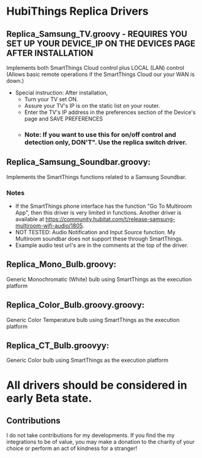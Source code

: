 # HubiThings Replica Drivers

## Replica_Samsung_TV.groovy - REQUIRES YOU SET UP YOUR DEVICE_IP ON THE DEVICES PAGE AFTER INSTALLATION
Implements both SmartThings Cloud control plus LOCAL (LAN) control (Allows basic remote operations if the SmartThings Cloud our your WAN is down.)
* Special instruction:  After installation,
  * Turn your TV set ON.
  * Assure your TV's IP is on the static list on your router.
  * Enter the TV's IP address in the preferences section of the Device's page and SAVE PREFERENCES
  * ### Note: If you want to use this for on/off control and detection only, DON'T".  Use the replica switch driver.

## Replica_Samsung_Soundbar.groovy:
Implements the SmartThings functions related to a Samsung Soundbar.
### Notes
* If the SmartThings phone interface has the function "Go To Multiroom App", then this driver is very limited in functions.  Another driver is available at https://community.hubitat.com/t/release-samsung-multiroom-wifi-audio/1805.
* NOT TESTED: Audio Notification and Input Source function.  My Multiroom soundbar does not support these through SmartThings.
* Example audio test url's are in the comments at the top of the driver.

## Replica_Mono_Bulb.groovy: 
Generic Monochromatic (White) bulb using SmartThings as the execution platform


## Replica_Color_Bulb.groovy.groovy: 
Generic Color Temperature bulb using SmartThings as the execution platform


## Replica_CT_Bulb.groovyy: 
Generic Color bulb using SmartThings as the execution platform


# All drivers should be considered in early Beta state.  


## Contributions
I do not take contributions for my developments.  If you find the my integrations to be of value, you may make a donation to the charity of your choice or perform an act of kindness for a stranger!
